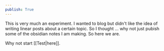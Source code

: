```yaml
---
publish: True
---
```


This is very much an experiment. I wanted to blog but didn't like the idea of writing linear posts about a certain topic. So I thought ... why not just pubish some of the obsidian notes I am making. So here we are.

Why not start [[Test|here]].